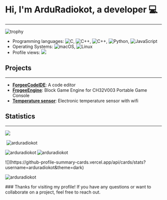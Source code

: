 
# Hi, I'm ArduRadiokot, a  developer :computer: 
---
![trophy](https://github-profile-trophy.vercel.app/?username=arduradiokot)

* Programming languages:  ![C](https://img.shields.io/badge/c-%2300599C.svg?style=for-the-badge&logo=c&logoColor=white), ![C++](https://img.shields.io/badge/c++-%2300599C.svg?style=for-the-badge&logo=c%2B%2B&logoColor=white), ![C++](https://img.shields.io/badge/c++-%2300599C.svg?style=for-the-badge&logo=c%2B%2B&logoColor=white), ![Python](https://img.shields.io/badge/python-3670A0?style=for-the-badge&logo=python&logoColor=ffdd54), ![JavaScript](https://img.shields.io/badge/javascript-%23323330.svg?style=for-the-badge&logo=javascript&logoColor=%23F7DF1E)
* Operating Systems:  ![macOS](https://img.shields.io/badge/mac%20os-000000?style=for-the-badge&logo=macos&logoColor=F0F0F0), ![Linux](https://img.shields.io/badge/Linux-FCC624?style=for-the-badge&logo=linux&logoColor=black)
* Profile views:   <img src="https://komarev.com/ghpvc/?username=arduradiokot&label=Profile%20views&color=0e75b6&style=flat">

## Projects
------------

* [**ForgeeCodeIDE**](https://github.com/ArduRadioKot/ForgeeCodeIDE): A code editor
* [**FrogeeEngine**](https://github.com/ArduRadioKot/ForgeeEngine): Block Game Engine for CH32V003 Portable Game Console
* [**Temperature sensor**](https://github.com/ArduRadioKot/Temperature-sensor): Electronic temperature sensor with wifi

## Statistics
--------------
![](https://github-profile-summary-cards.vercel.app/api/cards/profile-details?username=arduradiokot&theme=dark)

<p>&nbsp;<img align="center" src="https://github-readme-stats.vercel.app/api?username=arduradiokot&show_icons=true&theme=dark&locale=en" alt="arduradiokot" /></p>  
<p><img align="left" src="https://github-readme-stats.vercel.app/api/top-langs?username=arduradiokot&show_icons=true&theme=dark&locale=en&layout=compact" alt="arduradiokot" /></p>  
<p><img align="center" src="https://github-readme-streak-stats.herokuapp.com/?user=arduradiokot&theme=dark" alt="arduradiokot" /></p>
![](https://github-profile-summary-cards.vercel.app/api/cards/stats?username=arduradiokot&theme=dark)
<p><img align="center" src="https://github-readme-streak-stats.herokuapp.com/?user=arduradiokot&theme=dark" alt="arduradiokot" /></p>
### Thanks for visiting my profile! If you have any questions or want to collaborate on a project, feel free to reach out.
